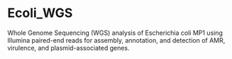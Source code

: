 # Ecoli_WGS
Whole Genome Sequencing (WGS) analysis of Escherichia coli MP1 using Illumina paired-end reads for assembly, annotation, and detection of AMR, virulence, and plasmid-associated genes.
